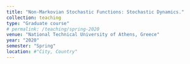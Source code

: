 ```yaml
---
title: "Non-Markovian Stochastic Functions: Stochastic Dynamics."
collection: teaching
type: "Graduate course"
# permalink: /teaching/spring-2020
venue: "National Technical University of Athens, Greece"
year: "2020"
semester: "Spring"
location: #"City, Country"
---
```


